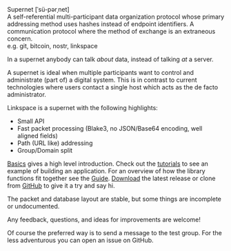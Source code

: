 <div class="definition">
Supernet  [ˈsü-pərˌnet]<br>
A self-referential multi-participant data organization protocol whose primary
addressing method uses hashes instead of endpoint identifiers.
A communication protocol where the method of exchange is an extraneous concern.<br>
e.g. git, bitcoin, nostr, linkspace
</div>

In a supernet anybody can talk _about_ data, instead of talking _at_ a server.

A supernet is ideal when multiple participants want to control and administrate (part of) a digital system.
This is in contrast to current technologies where users contact a single host which acts as the de facto administrator.

Linkspace is a supernet with the following highlights:

- Small API
- Fast packet processing (Blake3, no JSON/Base64 encoding, well aligned fields)
- Path (URL like) addressing
- Group/Domain split

[Basics](www.linkspace.dev/basics.html) gives a high level introduction.
Check out the [tutorials](www.linkspace.dev/docs/tutorial/index.html) to see an example of building an application.
For an overview of how the library functions fit together see the [Guide](www.linkspace.dev/docs/guide/index.html).
[Download](https://github.com/AntonSol919/linkspace/releases) the latest release or clone from [GitHub](https://github.com/AntonSol919/linkspace)
to give it a try and say hi.

The packet and database layout are stable, but some things are incomplete or undocumented.

Any feedback, questions, and ideas for improvements are welcome!

Of course the preferred way is to send a message to the test group.
For the less adventurous you can open an issue on GitHub.
